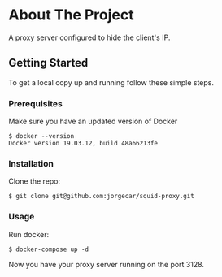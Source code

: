 # About The Project

A proxy server configured to hide the client's IP.

## Getting Started

To get a local copy up and running follow these simple steps.

### Prerequisites

Make sure you have an updated version of Docker

    $ docker --version
    Docker version 19.03.12, build 48a66213fe

### Installation

Clone the repo:
    
    $ git clone git@github.com:jorgecar/squid-proxy.git

### Usage

Run docker:
    
    $ docker-compose up -d
    
Now you have your proxy server running on the port 3128.
